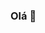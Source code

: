 ### Olá 👋




<!--
[![Top Langs](https://github-readme-stats.vercel.app/api/top-langs/?username=lucasdecardoso&langs_count=2)](https://github.com/anuraghazra/github-readme-stats)

**lucasdecardoso/lucasdecardoso** is a ✨ _special_ ✨ repository because its `README.md` (this file) appears on your GitHub profile.

Here are some ideas to get you started:

- 🔭 I’m currently working on ...
- 🌱 I’m currently learning ...
- 👯 I’m looking to collaborate on ...
- 🤔 I’m looking for help with ...
- 💬 Ask me about ...
- 📫 How to reach me: ...
- 😄 Pronouns: ...
- ⚡ Fun fact: ...
-->
